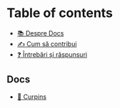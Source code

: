 # Table of contents

* [📚 Despre Docs](README.md)
* [✍ Cum să contribui](contributions.md)
* [❓ Întrebări și răspunsuri](intrebari-si-raspunsuri.md)

## Docs

* [📖 Curpins](docs/curpins.md)

